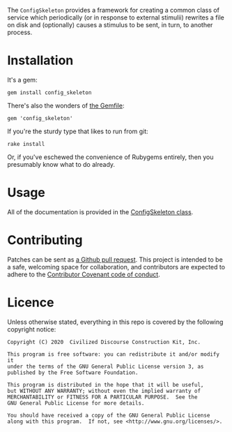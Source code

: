 The `ConfigSkeleton` provides a framework for creating a common class of
service which periodically (or in response to external stimulii) rewrites
a file on disk and (optionally) causes a stimulus to be sent, in turn, to
another process.


# Installation

It's a gem:

    gem install config_skeleton

There's also the wonders of [the Gemfile](http://bundler.io):

    gem 'config_skeleton'

If you're the sturdy type that likes to run from git:

    rake install

Or, if you've eschewed the convenience of Rubygems entirely, then you
presumably know what to do already.


# Usage

All of the documentation is provided in the [ConfigSkeleton class](https://rubydoc.info/gems/config_skeleton/ConfigSkeleton).


# Contributing

Patches can be sent as [a Github pull
request](https://github.com/discourse/config_skeleton).  This project is
intended to be a safe, welcoming space for collaboration, and contributors
are expected to adhere to the [Contributor Covenant code of
conduct](CODE_OF_CONDUCT.md).


# Licence

Unless otherwise stated, everything in this repo is covered by the following
copyright notice:

    Copyright (C) 2020  Civilized Discourse Construction Kit, Inc.

    This program is free software: you can redistribute it and/or modify it
    under the terms of the GNU General Public License version 3, as
    published by the Free Software Foundation.

    This program is distributed in the hope that it will be useful,
    but WITHOUT ANY WARRANTY; without even the implied warranty of
    MERCHANTABILITY or FITNESS FOR A PARTICULAR PURPOSE.  See the
    GNU General Public License for more details.

    You should have received a copy of the GNU General Public License
    along with this program.  If not, see <http://www.gnu.org/licenses/>.

